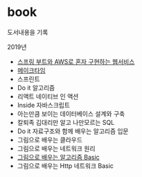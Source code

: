 # book
도서내용을 기록

2019년 
- [스프링 부트와 AWS로 혼자 구현하는 웹서비스](https://github.com/bluewow/book/tree/master/SpringBootWithAWS)
- [메이크타임](https://github.com/bluewow/book/tree/master/MakeTime)
- 스프린트 
- Do it 알고리즘
- 리액트 네이티브 인 액션
- Inside 자바스크립트
- 아는만큼 보이는 데이터베이스 설계와 구축
- 칼퇴족 김대리만 알고 나만모르는 SQL
- Do it 자료구조와 함께 배우는 알고리즘 입문
- 그림으로 배우는 클라우드
- 그림으로 배우는 네트워크 원리
- [그림으로 배우는 알고리즘 Basic](https://github.com/bluewow/book/blob/master/Algorithm-Basic/README.md)
- 그림으로 배우는 Http 네트워크 Basic
<!--stackedit_data:
eyJoaXN0b3J5IjpbLTEyMTU5NDQzMDNdfQ==
-->